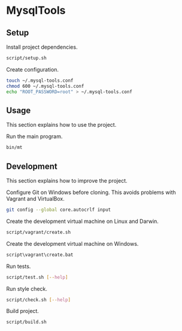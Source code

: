 # MysqlTools

## Setup

Install project dependencies.

```sh
script/setup.sh
```

Create configuration.

```sh
touch ~/.mysql-tools.conf
chmod 600 ~/.mysql-tools.conf
echo "ROOT_PASSWORD=root" > ~/.mysql-tools.conf
```


## Usage

This section explains how to use the project.

Run the main program.

```sh
bin/mt
```


## Development

This section explains how to improve the project.

Configure Git on Windows before cloning. This avoids problems with Vagrant and VirtualBox.

```sh
git config --global core.autocrlf input
```

Create the development virtual machine on Linux and Darwin.

```sh
script/vagrant/create.sh
```

Create the development virtual machine on Windows.

```bat
script\vagrant\create.bat
```

Run tests.

```sh
script/test.sh [--help]
```

Run style check.

```sh
script/check.sh [--help]
```

Build project.

```sh
script/build.sh
```
